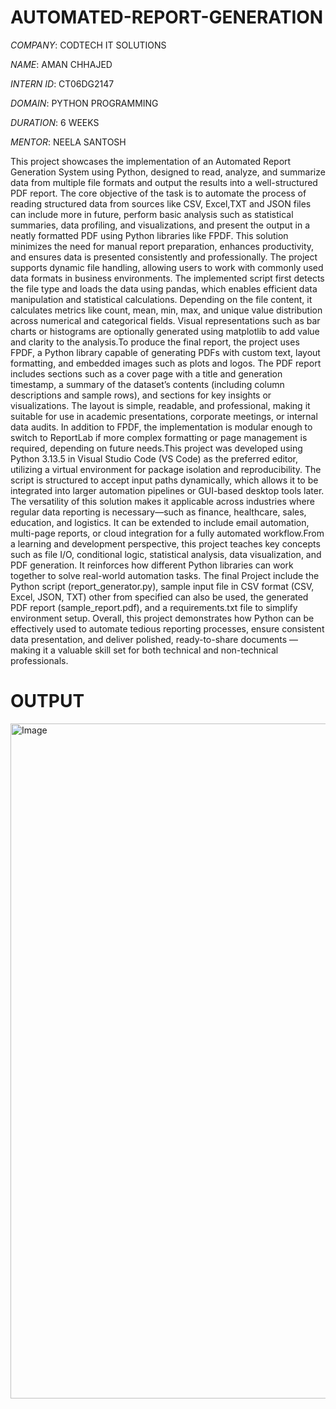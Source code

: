 # AUTOMATED-REPORT-GENERATION

*COMPANY*: CODTECH IT SOLUTIONS

*NAME*: AMAN CHHAJED

*INTERN ID*: CT06DG2147

*DOMAIN*: PYTHON PROGRAMMING

*DURATION*: 6 WEEKS

*MENTOR*: NEELA SANTOSH

This project showcases the implementation of an Automated Report Generation System using Python, designed to read, analyze, and summarize data from multiple file formats and output the results into a well-structured PDF report. The core objective of the task is to automate the process of reading structured data from sources like CSV, Excel,TXT and JSON files can include more in future, perform basic analysis such as statistical summaries, data profiling, and visualizations, and present the output in a neatly formatted PDF using Python libraries like FPDF. This solution minimizes the need for manual report preparation, enhances productivity, and ensures data is presented consistently and professionally. The project supports dynamic file handling, allowing users to work with commonly used data formats in business environments. The implemented script first detects the file type and loads the data using pandas, which enables efficient data manipulation and statistical calculations. Depending on the file content, it calculates metrics like count, mean, min, max, and unique value distribution across numerical and categorical fields. Visual representations such as bar charts or histograms are optionally generated using matplotlib to add value and clarity to the analysis.To produce the final report, the project uses FPDF, a Python library capable of generating PDFs with custom text, layout formatting, and embedded images such as plots and logos. The PDF report includes sections such as a cover page with a title and generation timestamp, a summary of the dataset’s contents (including column descriptions and sample rows), and sections for key insights or visualizations. The layout is simple, readable, and professional, making it suitable for use in academic presentations, corporate meetings, or internal data audits. In addition to FPDF, the implementation is modular enough to switch to ReportLab if more complex formatting or page management is required, depending on future needs.This project was developed using Python 3.13.5 in Visual Studio Code (VS Code) as the preferred editor, utilizing a virtual environment for package isolation and reproducibility. The script is structured to accept input paths dynamically, which allows it to be integrated into larger automation pipelines or GUI-based desktop tools later. The versatility of this solution makes it applicable across industries where regular data reporting is necessary—such as finance, healthcare, sales, education, and logistics. It can be extended to include email automation, multi-page reports, or cloud integration for a fully automated workflow.From a learning and development perspective, this project teaches key concepts such as file I/O, conditional logic, statistical analysis, data visualization, and PDF generation. It reinforces how different Python libraries can work together to solve real-world automation tasks. The final Project include the Python script (report_generator.py), sample input file in CSV format (CSV, Excel, JSON, TXT) other from specified can also be used, the generated PDF report (sample_report.pdf), and a requirements.txt file to simplify environment setup. Overall, this project demonstrates how Python can be effectively used to automate tedious reporting processes, ensure consistent data presentation, and deliver polished, ready-to-share documents — making it a valuable skill set for both technical and non-technical professionals.

# OUTPUT

<img width="1920" height="1080" alt="Image" src="https://github.com/user-attachments/assets/6ab70a26-6a4b-408a-9572-8efd1b058b7e" />
